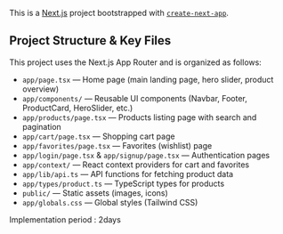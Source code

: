 This is a [Next.js](https://nextjs.org) project bootstrapped with [`create-next-app`](https://nextjs.org/docs/app/api-reference/cli/create-next-app).


## Project Structure & Key Files

This project uses the Next.js App Router and is organized as follows:

- `app/page.tsx` — Home page (main landing page, hero slider, product overview)
- `app/components/` — Reusable UI components (Navbar, Footer, ProductCard, HeroSlider, etc.)
- `app/products/page.tsx` — Products listing page with search and pagination
- `app/cart/page.tsx` — Shopping cart page
- `app/favorites/page.tsx` — Favorites (wishlist) page
- `app/login/page.tsx` & `app/signup/page.tsx` — Authentication pages
- `app/context/` — React context providers for cart and favorites
- `app/lib/api.ts` — API functions for fetching product data
- `app/types/product.ts` — TypeScript types for products
- `public/` — Static assets (images, icons)
- `app/globals.css` — Global styles (Tailwind CSS)

Implementation period : 2days
